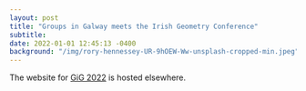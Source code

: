 ```yaml
---
layout: post
title: "Groups in Galway meets the Irish Geometry Conference"
subtitle: 
date: 2022-01-01 12:45:13 -0400
background: "/img/rory-hennessey-UR-9hOEW-Ww-unsplash-cropped-min.jpeg"
---
```


The website for [GiG 2022](https://torossmann.github.io/ggg22/) is hosted elsewhere.